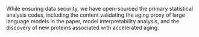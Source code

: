 While ensuring data security, we have open-sourced the primary statistical analysis codes, including the content validating the aging proxy of large language models in the paper, model interpretability analysis, and the discovery of new proteins associated with accelerated aging.


